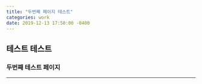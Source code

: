 ```yaml
---
title: "두번째 페이지 테스트"
categories: work
date: 2019-12-13 17:50:00 -0400
---
```


## 테스트 테스트
### 두번째 테스트 페이지

- - -


